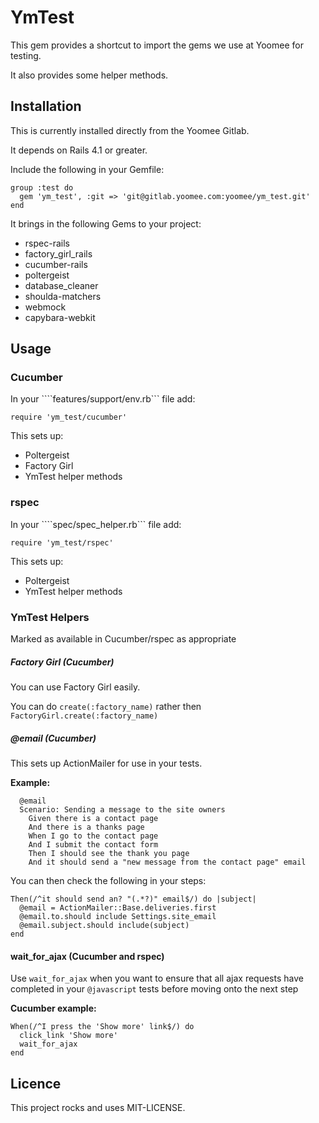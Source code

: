 # YmTest

This gem provides a shortcut to import the gems we use at Yoomee for testing.

It also provides some helper methods.

## Installation

This is currently installed directly from the Yoomee Gitlab.

It depends on Rails 4.1 or greater.

Include the following in your Gemfile:

```
group :test do
  gem 'ym_test', :git => 'git@gitlab.yoomee.com:yoomee/ym_test.git'
end
```

It brings in the following Gems to your project:

 * rspec-rails
 * factory_girl_rails
 * cucumber-rails
 * poltergeist
 * database_cleaner
 * shoulda-matchers
 * webmock
 * capybara-webkit

## Usage

### Cucumber

In your ````features/support/env.rb``` file add:

```
require 'ym_test/cucumber'
```

This sets up:

* Poltergeist
* Factory Girl
* YmTest helper methods

### rspec

In your ````spec/spec_helper.rb``` file add:

```
require 'ym_test/rspec'
```

This sets up:

* Poltergeist
* YmTest helper methods

### YmTest Helpers

Marked as available in Cucumber/rspec as appropriate

##### Factory Girl (Cucumber)

You can use Factory Girl easily.

You can do ```create(:factory_name)``` rather then ```FactoryGirl.create(:factory_name)```


##### @email (Cucumber)

This sets up ActionMailer for use in your tests.

**Example:**

```
  @email
  Scenario: Sending a message to the site owners
    Given there is a contact page
    And there is a thanks page
    When I go to the contact page
    And I submit the contact form
    Then I should see the thank you page
    And it should send a "new message from the contact page" email
```

You can then check the following in your steps:

```
Then(/^it should send an? "(.*?)" email$/) do |subject|
  @email = ActionMailer::Base.deliveries.first
  @email.to.should include Settings.site_email
  @email.subject.should include(subject)
end
```
#### wait_for_ajax (Cucumber and rspec)

Use ```wait_for_ajax``` when you want to ensure that all ajax requests have
completed in your ```@javascript``` tests before moving onto the next step

**Cucumber example:**

```
When(/^I press the 'Show more' link$/) do
  click_link 'Show more'
  wait_for_ajax
end
```

## Licence

This project rocks and uses MIT-LICENSE.
